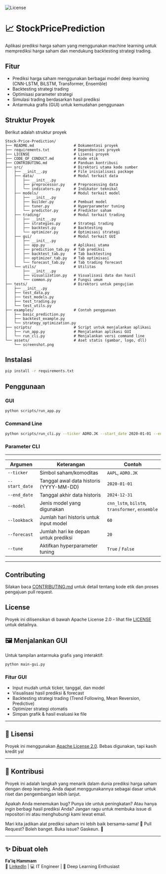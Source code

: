 ![License](https://img.shields.io/badge/license-Apache_2.0-blue.svg)
# 📈 StockPricePrediction

Aplikasi prediksi harga saham yang menggunakan machine learning untuk memprediksi harga saham dan mendukung backtesting strategi trading.

## Fitur
- Prediksi harga saham menggunakan berbagai model deep learning (CNN-LSTM, BiLSTM, Transformer, Ensemble)
- Backtesting strategi trading
- Optimisasi parameter strategi
- Simulasi trading berdasarkan hasil prediksi
- Antarmuka grafis (GUI) untuk kemudahan penggunaan

## Struktur Proyek
Berikut adalah struktur proyek 

```
Stock-Price-Prediction/
├── README.md                  # Dokumentasi proyek
├── requirements.txt           # Dependencies proyek
├── LICENSE                    # Lisensi proyek
├── CODE_OF_CONDUCT.md         # Kode etik
├── CONTRIBUTING.md            # Panduan kontribusi
├── src/                       # Direktori utama kode sumber
│   ├── __init__.py            # File inisialisasi package
│   ├── data/                  # Modul terkait data
│   │   ├── __init__.py
│   │   ├── preprocessor.py    # Preprocessing data
│   │   └── indicators.py      # Indikator teknikal
│   ├── models/                # Modul terkait model
│   │   ├── __init__.py
│   │   ├── builder.py         # Pembuat model
│   │   ├── tuner.py           # Hyperparameter tuning
│   │   └── predictor.py       # Prediktor saham
│   ├── trading/               # Modul terkait trading
│   │   ├── __init__.py
│   │   ├── strategies.py      # Strategi trading
│   │   ├── backtest.py        # Backtesting
│   │   └── optimizer.py       # Optimisasi strategi
│   ├── gui/                   # Modul terkait GUI
│   │   ├── __init__.py
│   │   ├── app.py             # Aplikasi utama
│   │   ├── prediction_tab.py  # Tab prediksi
│   │   ├── backtest_tab.py    # Tab backtesting
│   │   ├── optimizer_tab.py   # Tab optimisasi
│   │   └── forecast_tab.py    # Tab trading forecast
│   └── utils/                 # Utilitas
│       ├── __init__.py
│       ├── visualization.py   # Visualisasi data dan hasil
│       └── common.py          # Fungsi umum
├── tests/                     # Direktori untuk pengujian
│   ├── __init__.py
│   ├── test_data.py
│   ├── test_models.py
│   ├── test_trading.py
│   └── test_utils.py
├── examples/                  # Contoh penggunaan
│   ├── basic_prediction.py
│   ├── backtest_example.py
│   └── strategy_optimization.py
├── scripts/                   # Script untuk menjalankan aplikasi
│   ├── run_app.py             # Menjalankan aplikasi GUI
│   └── run_cli.py             # Menjalankan versi command line
└── assets/                    # Aset statis (gambar, logo, dll)
    └── screenshot.png
```

## Instalasi

```bash
pip install -r requirements.txt
```

## Penggunaan

### GUI
```bash
python scripts/run_app.py
```

### Command Line
```bash
python scripts/run_cli.py --ticker ADRO.JK --start_date 2020-01-01 --end_date 2023-01-01 --model ensemble --lookback 60 --forecast_days 30
```

### Parameter CLI

---

| Argumen        | Keterangan                            | Contoh             |
|----------------|----------------------------------------|--------------------|
| `--ticker`     | Simbol saham/komoditas                 | `AAPL`, `ADRO.JK`  |
| `--start_date` | Tanggal awal data historis (YYYY-MM-DD)| `2020-01-01`       |
| `--end_date`   | Tanggal akhir data historis            | `2024-12-31`       |
| `--model`      | Jenis model yang digunakan             | `cnn_lstm`, `bilstm`, `transformer`, `ensemble` |
| `--lookback`   | Jumlah hari historis untuk input model | `60`               |
| `--forecast`   | Jumlah hari ke depan untuk prediksi    | `20`               |
| `--tune`       | Aktifkan hyperparameter tuning         | `True` / `False`   |

---

## Contributing
Silakan baca [CONTRIBUTING.md](CONTRIBUTING.md) untuk detail tentang kode etik dan proses pengajuan pull request.

## License
Proyek ini dilisensikan di bawah Apache License 2.0 - lihat file [LICENSE](LICENSE) untuk detailnya.

## 🖼️ Menjalankan GUI

Untuk tampilan antarmuka grafis yang interaktif:

```bash
python main-gui.py
```

### Fitur GUI
- Input mudah untuk ticker, tanggal, dan model
- Visualisasi hasil prediksi & forecast
- Backtesting strategi trading (Trend Following, Mean Reversion, Predictive)
- Optimizer strategi otomatis
- Simpan grafik & hasil evaluasi ke file

---

## 🧪 Lisensi

Proyek ini menggunakan [Apache License 2.0](./LICENSE). Bebas digunakan, tapi kasih kredit ya!

---

## 🤝 Kontribusi
Proyek ini adalah langkah yang menarik dalam dunia prediksi harga saham dengan deep learning. Anda dapat menggunakannya sebagai dasar untuk riset dan pengembangan lebih lanjut.

Apakah Anda menemukan bug? Punya ide untuk peningkatan? Atau hanya ingin berbagi hasil prediksi Anda? Jangan ragu untuk membuka issue di repositori ini atau menghubungi kami lewat email.

Mari kita jadikan alat prediksi saham ini lebih baik bersama-sama! 🚀
Pull Request? Boleh banget. Buka issue? Gaskeun. 🌟

---

## ✨ Dibuat oleh

**Fa'iq Hammam**  
💼 [LinkedIn](https://www.linkedin.com/in/faiq-hammam-mutaqin-9a3733217/) | 💻 IT Engineer | 🧠 Deep Learning Enthusiast